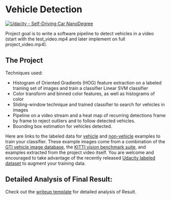 # Vehicle Detection
[![Udacity - Self-Driving Car NanoDegree](https://s3.amazonaws.com/udacity-sdc/github/shield-carnd.svg)](http://www.udacity.com/drive)


Project goal is to write a software pipeline to detect vehicles in a video (start with the test_video.mp4 and later implement on full project_video.mp4).  


The Project
---

Techniques used:

* Histogram of Oriented Gradients (HOG) feature extraction on a labeled training set of images and train a classifier Linear SVM classifier
* Color transform and binned color features, as well as histograms of color
* Sliding-window technique and trained classifier to search for vehicles in images
* Pipeline on a video stream and a heat map of recurring detections frame by frame to reject outliers and to follow detected vehicles.
* Bounding box estimation for vehicles detected.

Here are links to the labeled data for [vehicle](https://s3.amazonaws.com/udacity-sdc/Vehicle_Tracking/vehicles.zip) and [non-vehicle](https://s3.amazonaws.com/udacity-sdc/Vehicle_Tracking/non-vehicles.zip) examples to train your classifier.  These example images come from a combination of the [GTI vehicle image database](http://www.gti.ssr.upm.es/data/Vehicle_database.html), the [KITTI vision benchmark suite](http://www.cvlibs.net/datasets/kitti/), and examples extracted from the project video itself.   You are welcome and encouraged to take advantage of the recently released [Udacity labeled dataset](https://github.com/udacity/self-driving-car/tree/master/annotations) to augment your training data.  

Detailed Analysis of Final Result:
---
Check out the [writeup template](https://github.com/Vishalkharjul/CarND-Vehicle-Detection/blob/master/writeup_template.md) for detailed analysis of Result.


